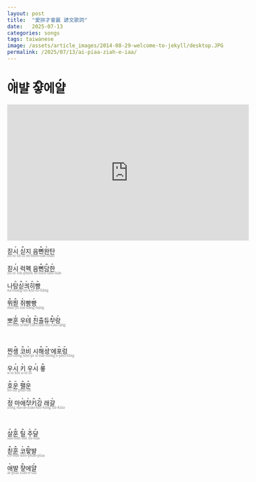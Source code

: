 ```yaml
---
layout: post
title:  "愛拚才會贏 諺文歌詞"
date:   2025-07-13
categories: songs
tags: taiwanese
image: /assets/article_images/2014-08-29-welcome-to-jekyll/desktop.JPG
permalink: /2025/07/13/ai-piaa-ziah-e-iaa/
---
```


# <ruby style='position: relative'>애<rt style='font-size: 120%; position: absolute; top: -1.15em; left: 0.2em; z-index: -1;'>ˎ</rt></ruby>뱔 <ruby style='position: relative'>쟣<rt style='font-size: 120%; position: absolute; top: -1.15em; left: 0.2em; z-index: -1;'>ꞈ</rt></ruby>에<ruby style='position: relative'>얄<rt style='font-size: 120%; position: absolute; top: -1.15em; left: 0.2em; z-index: -1;'>ˏ</rt></ruby>

<div class="embed">
  <iframe width="560" height="315"
    src="https://www.youtube.com/embed/Pf3Ecmnonik"
    title="YouTube video player"
    frameborder="0"
    allow="accelerometer; autoplay; clipboard-write; encrypted-media; gyroscope; picture-in-picture"
    allowfullscreen>
  </iframe>
</div>

<!-- #1 -->

<p style='font-family:Sans-serif, Noto Sans'>
    <span style="display: block;font-size: 1em">
        짇<ruby style='position: relative'>시<rt style='font-size:120%;position:absolute;top:-1.15em;left:0.2em'>ˏ</rt></ruby> <ruby style='position: relative'>싣<rt style='font-size:120%;position:absolute;top:-1.15em;left:0.2em'>ꞈ</rt></ruby>지 음<ruby style='position: relative'>뼨<rt style='font-size:120%;position:absolute;top:-1.15em;left:0.2em'>ꞈ</rt></ruby><ruby style='position: relative'>완<rt style='font-size:120%;position:absolute;top:-1.15em;left:0.2em'>ˎ</rt></ruby>탄
    </span>
    <span style="display: block;font-size: 0.7em;color: gray;margin-top: -5px;font-family: Calibri">
        zit-sí sît-zi m-biên-oàn-than
    </span>
</p>

<p style='font-family:Sans-serif, Noto Sans'>
    <span style="display: block;font-size: 1em">
        짇<ruby style='position: relative'>시<rt style='font-size:120%;position:absolute;top:-1.15em;left:0.2em'>ˏ</rt></ruby> 럭폑 음<ruby style='position: relative'>뼨<rt style='font-size:120%;position:absolute;top:-1.15em;left:0.2em'>ꞈ</rt></ruby><ruby style='position: relative'>담<rt style='font-size:120%;position:absolute;top:-1.15em;left:0.2em'>ꞈ</rt></ruby><ruby style='position: relative'>한<rt style='font-size:120%;position:absolute;top:-1.15em;left:0.2em'>ˏ</rt></ruby>
    </span>
    <span style="display: block;font-size: 0.7em;color: gray;margin-top: -5px;font-family: Calibri">
        zit-sí lok-phiek m-biên-tâm-hán
    </span>
</p>

<p style='font-family:Sans-serif, Noto Sans'>
    <span style="display: block;font-size: 1em">
        나<ruby style='position: relative'>탕<rt style='font-size:120%;position:absolute;top:-1.15em;left:0.2em'>ˍ</rt></ruby><ruby style='position: relative'>싣<rt style='font-size:120%;position:absolute;top:-1.15em;left:0.2em'>ꞈ</rt></ruby><ruby style='position: relative'>킈<rt style='font-size:120%;position:absolute;top:-1.15em;left:0.2em'>ˎ</rt></ruby><ruby style='position: relative'>히<rt style='font-size:120%;position:absolute;top:-1.15em;left:0.2em'>ˍ</rt></ruby><ruby style='position: relative'>빵<rt style='font-size:120%;position:absolute;top:-1.15em;left:0.2em'>ˍ</rt></ruby>
    </span>
    <span style="display: block;font-size: 0.7em;color: gray;margin-top: -5px;font-family: Calibri">
        na-thāng-sît-khì-hī-bāng
    </span>
</p>

<p style='font-family:Sans-serif, Noto Sans'>
    <span style="display: block;font-size: 1em">
        <ruby style='position: relative'>뮈<rt style='font-size:120%;position:absolute;top:-1.15em;left:0.2em'>ꞈ</rt></ruby><ruby style='position: relative'>찓<rt style='font-size:120%;position:absolute;top:-1.15em;left:0.2em'>ꞈ</rt></ruby> <ruby style='position: relative'>쥐<rt style='font-size:120%;position:absolute;top:-1.15em;left:0.2em'>ˎ</rt></ruby>빵<ruby style='position: relative'>빵<rt style='font-size:120%;position:absolute;top:-1.15em;left:0.2em'>ˏ</rt></ruby>
    </span>
    <span style="display: block;font-size: 0.7em;color: gray;margin-top: -5px;font-family: Calibri">
        muî-jît zuì-bang-báng
    </span>
</p>

<p style='font-family:Sans-serif, Noto Sans'>
    <span style="display: block;font-size: 1em">
        뽀<ruby style='position: relative'>훈<rt style='font-size:120%;position:absolute;top:-1.15em;left:0.2em'>ˏ</rt></ruby> 우<ruby style='position: relative'>테<rt style='font-size:120%;position:absolute;top:-1.15em;left:0.2em'>ˎ</rt></ruby> <ruby style='position: relative'>친<rt style='font-size:120%;position:absolute;top:-1.15em;left:0.2em'>ˍ</rt></ruby>츌듀<ruby style='position: relative'>ᄎᅷ<rt style='font-size:120%;position:absolute;top:-1.15em;left:0.2em'>ꞈ</rt></ruby><ruby style='position: relative'>랑<rt style='font-size:120%;position:absolute;top:-1.15em;left:0.2em'>ˏ</rt></ruby>
    </span>
    <span style="display: block;font-size: 0.7em;color: gray;margin-top: -5px;font-family: Calibri">
        bo-hún u-thè cīn-ciuu-tiu-câu-láng
    </span>
</p>

<br>
<!-- #2 -->

<p style='font-family:Sans-serif, Noto Sans'>
    <span style="display: block;font-size: 1em">
        찐<ruby style='position: relative'>솅<rt style='font-size:120%;position:absolute;top:-1.15em;left:0.2em'>ꞈ</rt></ruby> <ruby style='position: relative'>코<rt style='font-size:120%;position:absolute;top:-1.15em;left:0.2em'>ꞈ</rt></ruby><ruby style='position: relative'>비<rt style='font-size:120%;position:absolute;top:-1.15em;left:0.2em'>ˎ</rt></ruby> 시<ruby style='position: relative'>해<rt style='font-size:120%;position:absolute;top:-1.15em;left:0.2em'>ꞈ</rt></ruby><ruby style='position: relative'>셩<rt style='font-size:120%;position:absolute;top:-1.15em;left:0.2em'>ˍ</rt></ruby>’에<ruby style='position: relative'>포<rt style='font-size:120%;position:absolute;top:-1.15em;left:0.2em'>ˍ</rt></ruby><ruby style='position: relative'>렁<rt style='font-size:120%;position:absolute;top:-1.15em;left:0.2em'>ˍ</rt></ruby>
    </span>
    <span style="display: block;font-size: 0.7em;color: gray;margin-top: -5px;font-family: Calibri">
        jin-siêng khô-pì si-hâi-siōng'e-phō-lōng
    </span>
</p>

<p style='font-family:Sans-serif, Noto Sans'>
    <span style="display: block;font-size: 1em">
        우<ruby style='position: relative'>시<rt style='font-size:120%;position:absolute;top:-1.15em;left:0.2em'>ˏ</rt></ruby> <ruby style='position: relative'>키<rt style='font-size:120%;position:absolute;top:-1.15em;left:0.2em'>ˎ</rt></ruby> 우<ruby style='position: relative'>시<rt style='font-size:120%;position:absolute;top:-1.15em;left:0.2em'>ˏ</rt></ruby> <ruby style='position: relative'>롷<rt style='font-size:120%;position:absolute;top:-1.15em;left:0.2em'>ꞈ</rt></ruby>
    </span>
    <span style="display: block;font-size: 0.7em;color: gray;margin-top: -5px;font-family: Calibri">
        u-sí khì u-sí lô
    </span>
</p>

<p style='font-family:Sans-serif, Noto Sans'>
    <span style="display: block;font-size: 1em">
        <ruby style='position: relative'>호<rt style='font-size:120%;position:absolute;top:-1.15em;left:0.2em'>ꞈ</rt></ruby><ruby style='position: relative'>운<rt style='font-size:120%;position:absolute;top:-1.15em;left:0.2em'>ˍ</rt></ruby> <ruby style='position: relative'>팰<rt style='font-size:120%;position:absolute;top:-1.15em;left:0.2em'>ꞈ</rt></ruby><ruby style='position: relative'>운<rt style='font-size:120%;position:absolute;top:-1.15em;left:0.2em'>ˍ</rt></ruby>
    </span>
    <span style="display: block;font-size: 0.7em;color: gray;margin-top: -5px;font-family: Calibri">
        hô-ūn phâi-ūn
    </span>
</p>

<p style='font-family:Sans-serif, Noto Sans'>
    <span style="display: block;font-size: 1em">
        <ruby style='position: relative'>정<rt style='font-size:120%;position:absolute;top:-1.15em;left:0.2em'>ˎ</rt></ruby> 마<ruby style='position: relative'>애<rt style='font-size:120%;position:absolute;top:-1.15em;left:0.2em'>ˎ</rt></ruby><ruby style='position: relative'>ᄌᆤ<rt style='font-size:120%;position:absolute;top:-1.15em;left:0.2em'>ˎ</rt></ruby><ruby style='position: relative'>키<rt style='font-size:120%;position:absolute;top:-1.15em;left:0.2em'>ꞈ</rt></ruby><ruby style='position: relative'>강<rt style='font-size:120%;position:absolute;top:-1.15em;left:0.2em'>ꞈ</rt></ruby> 래<ruby style='position: relative'>걀<rt style='font-size:120%;position:absolute;top:-1.15em;left:0.2em'>ˏ</rt></ruby>
    </span>
    <span style="display: block;font-size: 0.7em;color: gray;margin-top: -5px;font-family: Calibri">
        zòng ma-ài-ziàu-khî-kâng lai-kiáa
    </span>
</p>

<br>
<!-- #3 -->

<p style='font-family:Sans-serif, Noto Sans'>
    <span style="display: block;font-size: 1em">
        <ruby style='position: relative'>살<rt style='font-size:120%;position:absolute;top:-1.15em;left:0.2em'>ˍ</rt></ruby><ruby style='position: relative'>훈<rt style='font-size:120%;position:absolute;top:-1.15em;left:0.2em'>ꞈ</rt></ruby> <ruby style='position: relative'>틸<rt style='font-size:120%;position:absolute;top:-1.15em;left:0.2em'>ꞈ</rt></ruby> <ruby style='position: relative'>주<rt style='font-size:120%;position:absolute;top:-1.15em;left:0.2em'>ˎ</rt></ruby><ruby style='position: relative'>댤<rt style='font-size:120%;position:absolute;top:-1.15em;left:0.2em'>ˍ</rt></ruby>
    </span>
    <span style="display: block;font-size: 0.7em;color: gray;margin-top: -5px;font-family: Calibri">
        sāa-hûn thîi zù-tiāa
    </span>
</p>

<p style='font-family:Sans-serif, Noto Sans'>
    <span style="display: block;font-size: 1em">
        <ruby style='position: relative'>칟<rt style='font-size:120%;position:absolute;top:-1.15em;left:0.2em'>ꞈ</rt></ruby><ruby style='position: relative'>훈<rt style='font-size:120%;position:absolute;top:-1.15em;left:0.2em'>ꞈ</rt></ruby> <ruby style='position: relative'>코<rt style='font-size:120%;position:absolute;top:-1.15em;left:0.2em'>ˎ</rt></ruby><ruby style='position: relative'>팧<rt style='font-size:120%;position:absolute;top:-1.15em;left:0.2em'>ꞈ</rt></ruby>뱔
    </span>
    <span style="display: block;font-size: 0.7em;color: gray;margin-top: -5px;font-family: Calibri">
        cît-hûn khò-phâh-piaa
    </span>
</p>

<p style='font-family:Sans-serif, Noto Sans'>
    <span style="display: block;font-size: 1em">
        <ruby style='position: relative'>애<rt style='font-size:120%;position:absolute;top:-1.15em;left:0.2em'>ˎ</rt></ruby>뱔 <ruby style='position: relative'>쟣<rt style='font-size:120%;position:absolute;top:-1.15em;left:0.2em'>ꞈ</rt></ruby>에<ruby style='position: relative'>얄<rt style='font-size:120%;position:absolute;top:-1.15em;left:0.2em'>ˏ</rt></ruby>
    </span>
    <span style="display: block;font-size: 0.7em;color: gray;margin-top: -5px;font-family: Calibri">
        ài-piaa ziâh-e-iáa
    </span>
</p>
<!-- /wp:html -->
